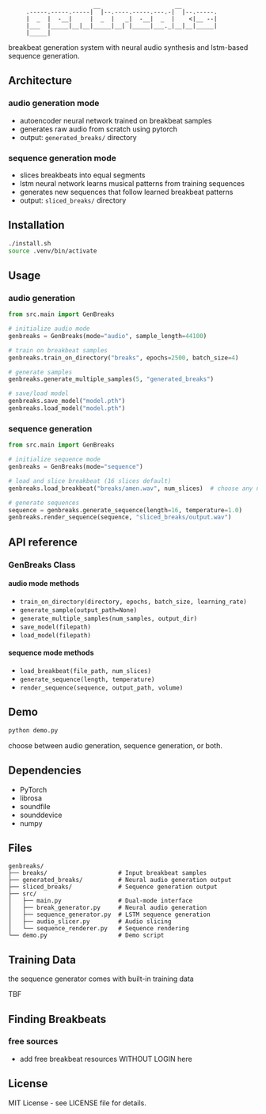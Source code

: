 ```
                        __                     __          
     .-----.-----.-----|  |--.----.-----.---.-|  |--.-----.
     |  _  |  -__|     |  _  |   _|  -__|  _  |    <|__ --|
     |___  |_____|__|__|_____|__| |_____|___._|__|__|_____|
     |_____|                                               
```
breakbeat generation system with neural audio synthesis and lstm-based sequence generation.

## Architecture

### audio generation mode
- autoencoder neural network trained on breakbeat samples
- generates raw audio from scratch using pytorch
- output: `generated_breaks/` directory

### sequence generation mode  
- slices breakbeats into equal segments
- lstm neural network learns musical patterns from training sequences
- generates new sequences that follow learned breakbeat patterns
- output: `sliced_breaks/` directory

## Installation

```bash
./install.sh
source .venv/bin/activate
```

## Usage

### audio generation
```python
from src.main import GenBreaks

# initialize audio mode
genbreaks = GenBreaks(mode="audio", sample_length=44100)

# train on breakbeat samples
genbreaks.train_on_directory("breaks", epochs=2500, batch_size=4)

# generate samples
genbreaks.generate_multiple_samples(5, "generated_breaks")

# save/load model
genbreaks.save_model("model.pth")
genbreaks.load_model("model.pth")
```

### sequence generation
```python
from src.main import GenBreaks

# initialize sequence mode
genbreaks = GenBreaks(mode="sequence")

# load and slice breakbeat (16 slices default)
genbreaks.load_breakbeat("breaks/amen.wav", num_slices)  # choose any number of slices

# generate sequences
sequence = genbreaks.generate_sequence(length=16, temperature=1.0)
genbreaks.render_sequence(sequence, "sliced_breaks/output.wav")
```

## API reference

### GenBreaks Class

#### audio mode methods
- `train_on_directory(directory, epochs, batch_size, learning_rate)`
- `generate_sample(output_path=None)`
- `generate_multiple_samples(num_samples, output_dir)`
- `save_model(filepath)`
- `load_model(filepath)`

#### sequence mode methods
- `load_breakbeat(file_path, num_slices)`
- `generate_sequence(length, temperature)`
- `render_sequence(sequence, output_path, volume)`

## Demo

```bash
python demo.py
```

choose between audio generation, sequence generation, or both.

## Dependencies

- PyTorch
- librosa
- soundfile
- sounddevice
- numpy

## Files

```
genbreaks/
├── breaks/                    # Input breakbeat samples
├── generated_breaks/          # Neural audio generation output
├── sliced_breaks/             # Sequence generation output
├── src/
│   ├── main.py                # Dual-mode interface
│   ├── break_generator.py     # Neural audio generation
│   ├── sequence_generator.py  # LSTM sequence generation
│   ├── audio_slicer.py        # Audio slicing
│   └── sequence_renderer.py   # Sequence rendering
└── demo.py                    # Demo script
```


## Training Data

the sequence generator comes with built-in training data 

TBF

## Finding Breakbeats

### free sources
- add free breakbeat resources WITHOUT LOGIN here

## License

MIT License - see LICENSE file for details.